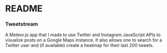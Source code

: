 # README #

### Tweetstream ###

A Meteor.js app that I made to use Twitter and Instagram JavaScript APIs to visualize posts on a Google Maps instance.
It also allows one to search for a Twitter user and (if available) create a heatmap for their last 200 tweets. 
